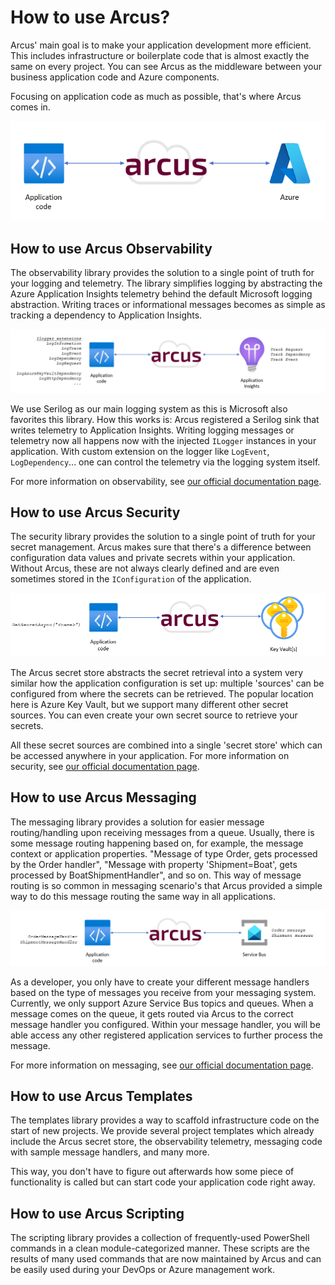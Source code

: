 # How to use Arcus?
Arcus' main goal is to make your application development more efficient. This includes infrastructure or boilerplate code that is almost exactly the same on every project. You can see Arcus as the middleware between your business application code and Azure components.

Focusing on application code as much as possible, that's where Arcus comes in.

![Code - Arcus - Azure](./media/code-arcus-azure.png)

## How to use Arcus Observability
The observability library provides the solution to a single point of truth for your logging and telemetry. The library simplifies logging by abstracting the Azure Application Insights telemetry behind the default Microsoft logging abstraction. Writing traces or informational messages becomes as simple as tracking a dependency to Application Insights.

![Logger Arcus - Application Insights](./media/logger-arcus-appinsights.png)

We use Serilog as our main logging system as this is  Microsoft also favorites this library. How this works is: Arcus registered a Serilog sink that writes telemetry to Application Insights. Writing logging messages or telemetry now all happens now with the injected `ILogger` instances in your application. With custom extension on the logger like `LogEvent`, `LogDependency`... one can control the telemetry via the logging system itself.

For more information on observability, see [our official documentation page]().

## How to use Arcus Security
The security library provides the solution to a single point of truth for your secret management. Arcus makes sure that there's a difference between configuration data values and private secrets within your application. Without Arcus, these are not always clearly defined and are even sometimes stored in the `IConfiguration` of the application.

![Secret - Arcus - Key Vault](./media/secret-arcus-keyvault.png)

The Arcus secret store abstracts the secret retrieval into a system very similar how the application configuration is set up: multiple 'sources' can be configured from where the secrets can be retrieved. The popular location here is Azure Key Vault, but we support many different other secret sources. You can even create your own secret source to retrieve your secrets.

All these secret sources are combined into a single 'secret store' which can be accessed anywhere in your application.
For more information on security, see [our official documentation page]().

## How to use Arcus Messaging
The messaging library provides a solution for easier message routing/handling upon receiving messages from a queue. Usually, there is some message routing happening based on, for example, the message context or application properties. "Message of type Order, gets processed by the Order handler", "Message with property 'Shipment=Boat', gets processed by BoatShipmentHandler", and so on. This way of message routing is so common in messaging scenario's that Arcus provided a simple way to do this message routing the same way in all applications.

![Handler - Arcus - Service Bus](./media/handler-arcus-servicebus.png)

As a developer, you only have to create your different message handlers based on the type of messages you receive from your messaging system. Currently, we only support Azure Service Bus topics and queues.
When a message comes on the queue, it gets routed via Arcus to the correct message handler you configured. Within your message handler, you will be able access any other registered application services to further process the message.

For more information on messaging, see [our official documentation page]().

## How to use Arcus Templates
The templates library provides a way to scaffold infrastructure code on the start of new projects. We provide several project templates which already include the Arcus secret store, the observability telemetry, messaging code with sample message handlers, and many more.

This way, you don't have to figure out afterwards how some piece of functionality is called but can start code your application code right away.

## How to use Arcus Scripting
The scripting library provides a collection of frequently-used PowerShell commands in a clean module-categorized manner. These scripts are the results of many used commands that are now maintained by Arcus and can be easily used during your DevOps or Azure management work. 
